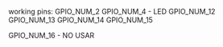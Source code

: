 
working pins:
GPIO_NUM_2
GPIO_NUM_4 - LED
GPIO_NUM_12
GPIO_NUM_13
GPIO_NUM_14
GPIO_NUM_15

GPIO_NUM_16 - NO USAR